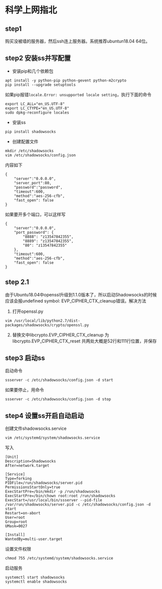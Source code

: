 # 科学上网指北

## step1

购买没被墙的服务器，然后ssh连上服务器。系统推荐ubuntun18.04 64位。

## step2 安装ss并写配置

- 安装pip和几个依赖包

```
apt install -y python-pip python-gevent python-m2crypto
pip install --upgrade setuptools
```

如果pip报错`locale.Error: unsupported locale setting`，执行下面的命令

```
export LC_ALL="en_US.UTF-8"
export LC_CTYPE="en_US.UTF-8"
sudo dpkg-reconfigure locales
```

- 安装ss

```
pip install shadowsocks
```

- 创建配置文件

```
mkdir /etc/shadowsocks
vim /etc/shadowsocks/config.json
```

内容如下

```
{
    "server":"0.0.0.0",
    "server_port":80,
    "password":"password",
    "timeout":600,
    "method":"aes-256-cfb",
    "fast_open": false
}
```

如果要开多个端口，可以这样写

```
{
    "server":"0.0.0.0",
    "port_password": {
        "8888": "z13547842355",
        "8889": "z13547842355",
        "80": "z13547842355"
    },
    "timeout":600,
    "method":"aes-256-cfb",
    "fast_open": false
}
```

## step 2.1

由于Ubuntu18.04中openssl升级到1.1.0版本了，所以启动Shadowsocks的时候应该会报undefined symbol: EVP_CIPHER_CTX_cleanup错误。解决方法

1. 打开openssl.py

```
vim /usr/local/lib/python2.7/dist-packages/shadowsocks/crypto/openssl.py
```

2. 替换文中libcrypto.EVP_CIPHER_CTX_cleanup 为libcrypto.EVP_CIPHER_CTX_reset 共两处大概是52行和111行位置，并保存

## step3 启动ss

启动命令

```
ssserver -c /etc/shadowsocks/config.json -d start
```

如果要停止，用命令

```
ssserver -c /etc/shadowsocks/config.json -d stop
```

## step4 设置ss开启自动启动

创建文件shadowsocks.service

```
vim /etc/systemd/system/shadowsocks.service
```

写入

```
[Unit]
Description=Shadowsocks
After=network.target

[Service]
Type=forking
PIDFile=/run/shadowsocks/server.pid
PermissionsStartOnly=true
ExecStartPre=/bin/mkdir -p /run/shadowsocks
ExecStartPre=/bin/chown root:root /run/shadowsocks
ExecStart=/usr/local/bin/ssserver --pid-file /var/run/shadowsocks/server.pid -c /etc/shadowsocks/config.json -d start
Restart=on-abort
User=root
Group=root
UMask=0027

[Install]
WantedBy=multi-user.target
```

设置文件权限

```
chmod 755 /etc/systemd/system/shadowsocks.service
```

启动服务

```
systemctl start shadowsocks
systemctl enable shadowsocks
```
